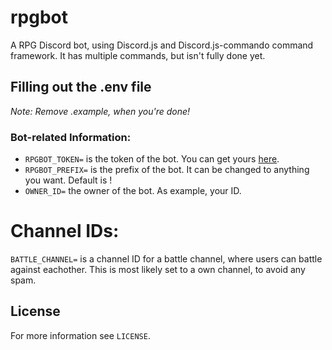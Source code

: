 # rpgbot
A RPG Discord bot, using Discord.js and Discord.js-commando command framework. It has multiple commands, but isn't fully done yet.

## Filling out the .env file
*Note: Remove .example, when you're done!*

### Bot-related Information:
* `RPGBOT_TOKEN=` is the token of the bot. You can get yours [here](https://discord.com/developers/applications/).
* `RPGBOT_PREFIX=` is the prefix of the bot. It can be changed to anything you want. Default is !
* `OWNER_ID=` the owner of the bot. As example, your ID.

# Channel IDs:
`BATTLE_CHANNEL=` is a channel ID for a battle channel, where users can battle against eachother. This is most likely set to a own channel, to avoid any spam. 

## License
For more information see `LICENSE`.
